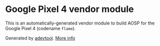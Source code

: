# Google Pixel 4 vendor module

This is an automatically-generated vendor module to build AOSP for the Google Pixel 4 (codename `flame`).

Generated by [adevtool](https://github.com/GrapheneOS/adevtool). [More info](https://github.com/GrapheneOS/adevtool/blob/main/README.md)
